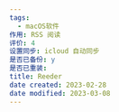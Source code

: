 ```yaml
---
tags:
  - macOS软件
作用: RSS 阅读
评价: 4
设置同步: icloud 自动同步
是否已备份: y
是否已重装:
title: Reeder
date created: 2023-02-28
date modified: 2023-03-08
---
```

